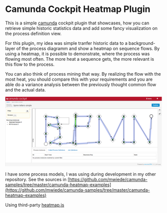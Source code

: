 Camunda Cockpit Heatmap Plugin
=======================================

This is a simple [camunda](http://www.camunda.org) cockpit plugin that showcases, how you can retrieve simple historic statistics data and add some fancy visualization on the process definition view.

For this plugin, my idea was simple tranfer historic data to a background-layer of the process diagramm and show a heatmap on sequence flows. By using a heatmap, it is possible to demonstrate, where the process was flowing most often. The more heat a sequence gets, the more relevant is this flow to the process.

You can also think of process mining that way. By realizing the flow with the most heat, you should compare this with your requirements and you are able do a variance analysis between the previously thought common flow and the actual data.

![Screenshot](Screenshot1.png?raw=true "Screenshot")

I have some process models, I was using during development in my other repository. See the sources in [https://github.com/mwiede/camunda-samples/tree/master/camunda-heatmap-examples](https://github.com/mwiede/camunda-samples/tree/master/camunda-heatmap-examples)

Using third-party [heatmap.js](https://github.com/pa7/heatmap.js)